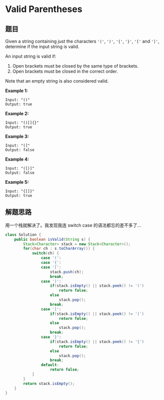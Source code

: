 # Valid Parentheses

## 题目

Given a string containing just the characters `'('`, `')'`, `'{'`, `'}'`, `'['` and `']'`, determine if the input string is valid.

An input string is valid if:

1. Open brackets must be closed by the same type of brackets.
2. Open brackets must be closed in the correct order.

Note that an empty string is also considered valid.

**Example 1:**

```
Input: "()"
Output: true
```

**Example 2:**

```
Input: "()[]{}"
Output: true
```

**Example 3:**

```
Input: "(]"
Output: false
```

**Example 4:**

```
Input: "([)]"
Output: false
```

**Example 5:**

```
Input: "{[]}"
Output: true
```

## 解题思路

用一个栈就解决了。我发现我连 switch case 的语法都忘的差不多了...

```java
class Solution {
    public boolean isValid(String s) {
        Stack<Character> stack = new Stack<Character>();
        for(char ch : s.toCharArray()) {
            switch(ch) {
                case '(':
                case '{':
                case '[':
                    stack.push(ch);
                    break;
                case ')':
                    if(stack.isEmpty() || stack.peek() != '(')
                        return false;
                    else
                        stack.pop();
                    break;
                case ']':
                    if(stack.isEmpty() || stack.peek() != '[')
                        return false;
                    else
                        stack.pop();
                    break;
                case '}':
                    if(stack.isEmpty() || stack.peek() != '{')
                        return false;
                    else
                        stack.pop();
                    break;
                default:
                    return false;
            }
        }
        return stack.isEmpty();
    }
}
```